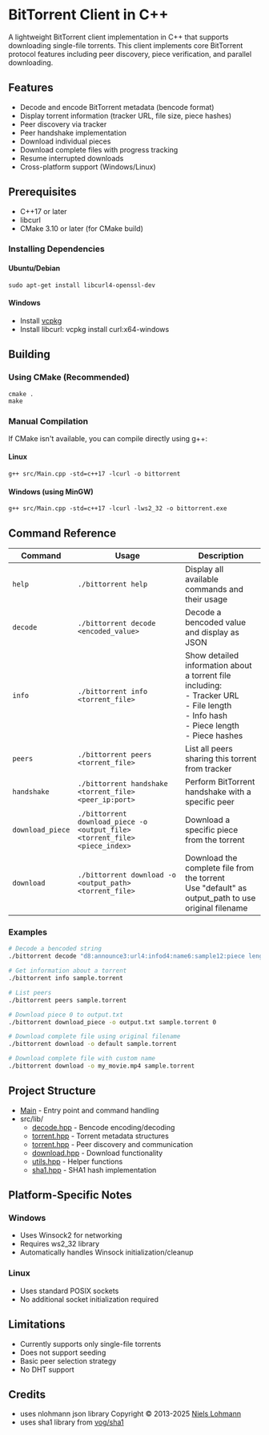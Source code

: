 # BitTorrent Client in C++

A lightweight BitTorrent client implementation in C++ that supports downloading single-file torrents. This client implements core BitTorrent protocol features including peer discovery, piece verification, and parallel downloading.

## Features

- Decode and encode BitTorrent metadata (bencode format)
- Display torrent information (tracker URL, file size, piece hashes)
- Peer discovery via tracker
- Peer handshake implementation
- Download individual pieces
- Download complete files with progress tracking
- Resume interrupted downloads
- Cross-platform support (Windows/Linux)

## Prerequisites

- C++17 or later
- libcurl
- CMake 3.10 or later (for CMake build)

### Installing Dependencies

#### Ubuntu/Debian
```sudo apt-get install libcurl4-openssl-dev```

#### Windows
- Install [vcpkg](https://github.com/microsoft/vcpkg)
- Install libcurl:
vcpkg install curl:x64-windows

## Building

### Using CMake (Recommended)
```
cmake .
make
```
### Manual Compilation

If CMake isn't available, you can compile directly using g++:

#### Linux
```
g++ src/Main.cpp -std=c++17 -lcurl -o bittorrent
```
#### Windows (using MinGW)
```
g++ src/Main.cpp -std=c++17 -lcurl -lws2_32 -o bittorrent.exe
```


## Command Reference

| Command | Usage | Description |
|---------|-------|-------------|
| `help` | `./bittorrent help` | Display all available commands and their usage |
| `decode` | `./bittorrent decode <encoded_value>` | Decode a bencoded value and display as JSON |
| `info` | `./bittorrent info <torrent_file>` | Show detailed information about a torrent file including:<br>- Tracker URL<br>- File length<br>- Info hash<br>- Piece length<br>- Piece hashes |
| `peers` | `./bittorrent peers <torrent_file>` | List all peers sharing this torrent from tracker |
| `handshake` | `./bittorrent handshake <torrent_file> <peer_ip:port>` | Perform BitTorrent handshake with a specific peer |
| `download_piece` | `./bittorrent download_piece -o <output_file> <torrent_file> <piece_index>` | Download a specific piece from the torrent |
| `download` | `./bittorrent download -o <output_path> <torrent_file>` | Download the complete file from the torrent<br>Use "default" as output_path to use original filename |

### Examples

```bash
# Decode a bencoded string
./bittorrent decode "d8:announce3:url4:infod4:name6:sample12:piece lengthi16384e6:pieces20:aabbccddee..."

# Get information about a torrent
./bittorrent info sample.torrent

# List peers
./bittorrent peers sample.torrent

# Download piece 0 to output.txt
./bittorrent download_piece -o output.txt sample.torrent 0

# Download complete file using original filename
./bittorrent download -o default sample.torrent

# Download complete file with custom name
./bittorrent download -o my_movie.mp4 sample.torrent
```

## Project Structure

- [Main](src/Main.cpp) - Entry point and command handling
- src/lib/
  - [decode.hpp](src/lib/decode.hpp) - Bencode encoding/decoding
  - [torrent.hpp](src/lib/torrent.hpp) - Torrent metadata structures
  - [torrent.hpp](src/lib/peers.hpp) - Peer discovery and communication
  - [download.hpp](src/lib/download.hpp) - Download functionality
  - [utils.hpp](src/lib/utils.hpp) - Helper functions
  - [sha1.hpp](src/lib/sha1.hpp) - SHA1 hash implementation

## Platform-Specific Notes

### Windows
- Uses Winsock2 for networking
- Requires ws2_32 library
- Automatically handles Winsock initialization/cleanup

### Linux
- Uses standard POSIX sockets
- No additional socket initialization required

## Limitations

- Currently supports only single-file torrents
- Does not support seeding
- Basic peer selection strategy
- No DHT support

## Credits
 - uses nlohmann json library Copyright © 2013-2025 [Niels Lohmann](https://nlohmann.me/)
 - uses sha1 library from [vog/sha1](https://github.com/vog/sha1)
